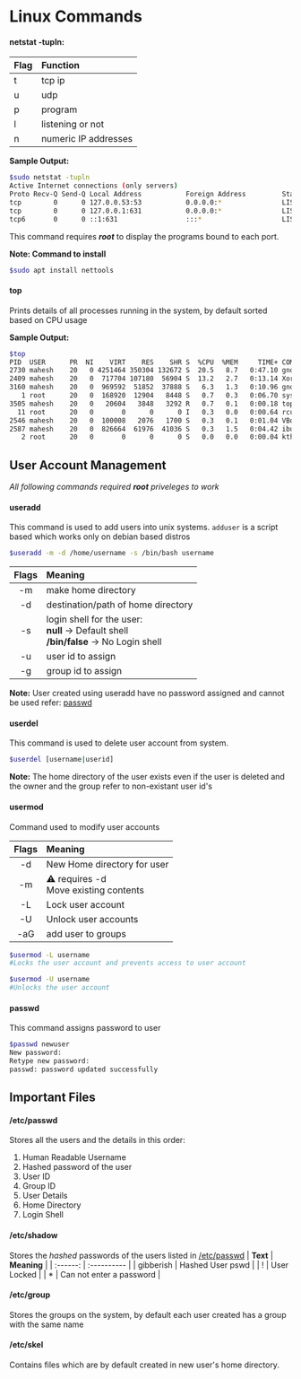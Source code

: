 # Linux Commands
#### netstat -tupln:
| **Flag**  |  **Function** |
| :--------- | :-------------- |
| t | tcp ip|
| u | udp |
| p | program |
| l | listening or not |
| n | numeric IP addresses |
   
**Sample Output:**
```bash
$sudo netstat -tupln
Active Internet connections (only servers)
Proto Recv-Q Send-Q Local Address           Foreign Address			State       PID/Program name    
tcp        0      0 127.0.0.53:53           0.0.0.0:*               LISTEN      548/systemd-resolve 
tcp        0      0 127.0.0.1:631           0.0.0.0:*               LISTEN      582/cupsd           
tcp6       0      0 ::1:631                 :::*                    LISTEN      582/cupsd 
```      
This command requires _**root**_ to display the programs bound to each port.
   
**Note: Command to install**
```bash
$sudo apt install nettools
```
#### top

Prints details of all processes running in the system, by default sorted based on CPU usage
   
**Sample Output:**
```bash
$top
PID  USER      PR  NI    VIRT    RES    SHR S  %CPU  %MEM     TIME+ COMMAND                                                                                                                              
2730 mahesh    20   0 4251464 350304 132672 S  20.5   8.7   0:47.10 gnome-shell                                                                                                                         
2409 mahesh    20   0  717704 107180  56904 S  13.2   2.7   0:13.14 Xorg                                                                                                                                 
3160 mahesh    20   0  969592  51852  37888 S   6.3   1.3   0:10.96 gnome-terminal-                                                                                                                      
   1 root      20   0  168920  12904   8448 S   0.7   0.3   0:06.70 systemd                                                                                                                              
3505 mahesh    20   0   20604   3848   3292 R   0.7   0.1   0:00.18 top                                                                                                                                 
  11 root      20   0       0      0      0 I   0.3   0.0   0:00.64 rcu_sched                                                                                                                            
2546 mahesh    20   0  100008   2076   1700 S   0.3   0.1   0:01.04 VBoxClient                                                                                                                          
2587 mahesh    20   0  826664  61976  41036 S   0.3   1.5   0:04.42 ibus-extension-                                                                                                                     
   2 root      20   0       0      0      0 S   0.0   0.0   0:00.04 kthreadd       
```
    
## User Account Management
 _All following commands required **root** priveleges to work_

#### useradd
This command is used to add users into unix systems. `adduser` is a script based which works only on debian based distros

```bash
$useradd -m -d /home/username -s /bin/bash username
```
| **Flags** | **Meaning** |
| :-------: | :---------- |
| -m | make home directory |
| -d | destination/path of home directory |
| -s | login shell for the user:<br>**null** &rarr; Default shell<br>**/bin/false** &rarr; No Login shell |
| -u | user id to assign | 
| -g | group id to assign |

**Note:**
User created using useradd have no password assigned and cannot be used refer: [passwd](#passwd)

#### userdel
This command is used to delete user account from system.

```bash
$userdel [username|userid]
```

**Note:**
The home directory of the user exists even if the user is deleted and the owner and the group refer to non-existant user id's

#### usermod
Command used to modify user accounts

| **Flags** | **Meaning** |
| :-------: | :---------- |
| -d | New Home directory for user |
| -m | :warning:  requires -d<br> Move existing contents |
| -L | Lock user account |
| -U | Unlock user accounts |
| -aG | add user to groups | 

```bash
$usermod -L username
#Locks the user account and prevents access to user account

$usermod -U username
#Unlocks the user account
```

#### passwd
  This command assigns password to user
  
  ```bash
  $passwd newuser
  New password: 
  Retype new password:  
  passwd: password updated successfully
  ``` 
   
## Important Files
#### /etc/passwd
Stores all the users and the details in this order:
1. Human Readable Username
2. Hashed password of the user
3. User ID
4. Group ID
5. User Details
6. Home Directory
7. Login Shell

#### /etc/shadow
Stores the _hashed_ passwords of the users listed in [/etc/passwd](#etcpasswd)
| **Text** | **Meaning** |
| :------: | :---------- |
| gibberish | Hashed User pswd |
| ! | User Locked  |
| * | Can not enter a password |

#### /etc/group
Stores the groups on the system, by default each user created has a group with the same name

#### /etc/skel
Contains files which are by default created in new user's home directory.


 
